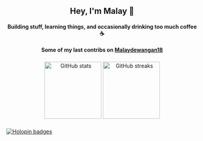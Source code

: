 <h2 align="center">Hey, I'm Malay 👋</h2>

<h4 align="center">Building stuff, learning things, and occasionally drinking too much coffee ☕</h4>

<h4 align="center">Some of my last contribs on <a href="https://github.com/Malaydewangan18"> Malaydewangan18</a></h4>

###

<div align="center">
  <img src="https://github-readme-stats.vercel.app/api?username=Malaydewangan09&hide_title=false&hide_rank=false&show_icons=true&include_all_commits=true&count_private=true&disable_animations=false&theme=dark&locale=en&hide_border=false&order=1" height="150" alt="GitHub stats" />
  <img src="https://streak-stats.demolab.com?user=Malaydewangan09&locale=en&mode=daily&theme=dark&hide_border=false&border_radius=5&order=3" height="150" alt="GitHub streaks" />
</div>

###

[![Holopin badges](https://holopin.me/malaydewangan09)](https://holopin.io/@malaydewangan09)
